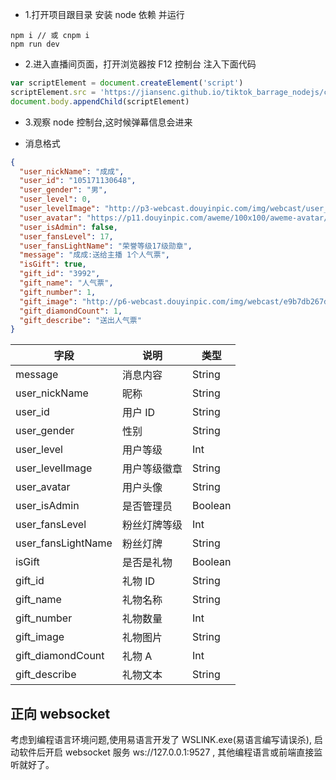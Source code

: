 - 1.打开项目跟目录 安装 node 依赖 并运行

```node
npm i // 或 cnpm i
npm run dev
```

- 2.进入直播间页面，打开浏览器按 F12 控制台 注入下面代码

```javascript
var scriptElement = document.createElement('script')
scriptElement.src = 'https://jiansenc.github.io/tiktok_barrage_nodejs/client.js?t=' + Math.random()
document.body.appendChild(scriptElement)
```

- 3.观察 node 控制台,这时候弹幕信息会进来

- 消息格式

```json
{
  "user_nickName": "成成",
  "user_id": "105171130648",
  "user_gender": "男",
  "user_level": 0,
  "user_levelImage": "http://p3-webcast.douyinpic.com/img/webcast/user_grade_level_v5_17.png~tplv-obj.image",
  "user_avatar": "https://p11.douyinpic.com/aweme/100x100/aweme-avatar/tos-cn-avt-0015_f8711d5bc03513fe1d3def88d6d07384.jpeg?from=3067671334",
  "user_isAdmin": false,
  "user_fansLevel": 17,
  "user_fansLightName": "荣誉等级17级勋章",
  "message": "成成:送给主播 1个人气票",
  "isGift": true,
  "gift_id": "3992",
  "gift_name": "人气票",
  "gift_number": 1,
  "gift_image": "http://p6-webcast.douyinpic.com/img/webcast/e9b7db267d0501b8963d8000c091e123.png~tplv-obj.png",
  "gift_diamondCount": 1,
  "gift_describe": "送出人气票"
}
```

| 字段               | 说明         | 类型    |
| ------------------ | ------------ | ------- |
| message            | 消息内容     | String  |
| user_nickName      | 昵称         | String  |
| user_id            | 用户 ID      | String  |
| user_gender        | 性别         | String  |
| user_level         | 用户等级     | Int     |
| user_levelImage    | 用户等级徽章 | String  |
| user_avatar        | 用户头像     | String  |
| user_isAdmin       | 是否管理员   | Boolean |
| user_fansLevel     | 粉丝灯牌等级 | Int     |
| user_fansLightName | 粉丝灯牌     | String  |
| isGift             | 是否是礼物   | Boolean |
| gift_id            | 礼物 ID      | String  |
| gift_name          | 礼物名称     | String  |
| gift_number        | 礼物数量     | Int     |
| gift_image         | 礼物图片     | String  |
| gift_diamondCount  | 礼物 A       | Int     |
| gift_describe      | 礼物文本     | String  |

## 正向 websocket

考虑到编程语言环境问题,使用易语言开发了 WSLINK.exe(易语言编写请误杀),
启动软件后开启 websocket 服务 ws://127.0.0.1:9527 , 其他编程语言或前端直接监听就好了。
